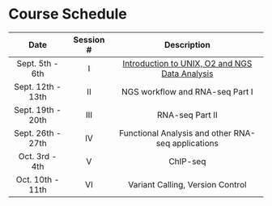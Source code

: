 # Course Schedule

| Date |  Session #  | Description | 
|:-----------------:|:---------:|:--------:|
| Sept. 5th - 6th	  | I | [Introduction to UNIX, O2 and NGS Data Analysis](https://hbctraining.github.io/In-depth-NGS-Data-Analysis-Course/sessionI/schedule/) |
| Sept. 12th - 13th | II | NGS workflow and RNA-seq Part I | 
| Sept. 19th - 20th | III | RNA-seq Part II	| 
| Sept. 26th - 27th | IV| Functional Analysis and other RNA-seq applications|
| Oct. 3rd - 4th	  | V | ChIP-seq |
| Oct. 10th - 11th	| VI | Variant Calling, Version Control |
